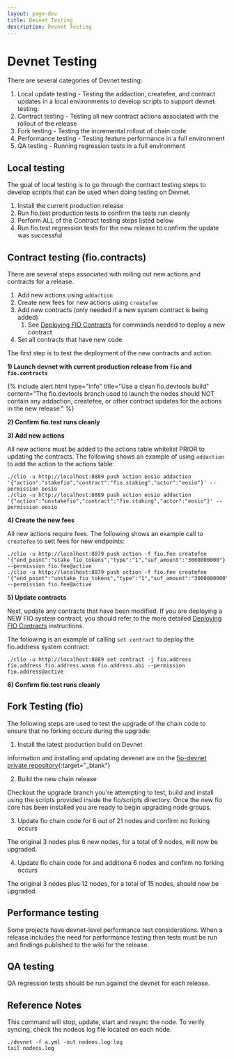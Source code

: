 ```yaml
---
layout: page-dev
title: Devnet Testing
description: Devnet Testing
---
```


# Devnet Testing

There are several categories of Devnet testing:

1. Local update testing - Testing the addaction, createfee, and contract updates in a local environments to develop scripts to support devnet testing.
2. Contract testing - Testing all new contract actions associated with the rollout of the release
3. Fork testing - Testing the incremental rollout of chain code
4. Performance testing - Testing feature performance in a full environment
5. QA testing - Running regression tests in a full environment

## Local testing

The goal of local testing is to go through the contract testing steps to develop scripts that can be used when doing testing on Devnet. 

1. Install the current production release
2. Run fio.test production tests to confirm the tests run cleanly
3. Perform ALL of the Contract testing steps listed below
4. Run fio.test regression tests for the new release to confirm the update was successful

## Contract testing (fio.contracts)

There are several steps associated with rolling out new actions and contracts for a release. 

1. Add new actions using `addaction`
2. Create new fees for new actions using `createfee`
3. Add new contracts (only needed if a new system contract is being added)
   1. See [Deploying FIO Contracts]({{site.baseurl}}/docs/developers/contract-deploying) for commands needed to deploy a new contract
4. Set all contracts that have new code

The first step is to test the deployment of the new contracts and action.

**1) Launch devnet with current production release from `fio` and `fio.contracts`**

{% include alert.html type="info" title="Use a clean fio.devtools build" content="The fio.devtools branch used to launch the nodes should NOT contain any addaction, createfee, or other contract updates for the actions in the new release." %}

**2) Confirm fio.test runs cleanly**

**3) Add new actions**

All new actions must be added to the actions table whitelist PRIOR to updating the contracts. The following shows an example of using `addaction` to add the action to the actions table:

```
./clio -u http://localhost:8889 push action eosio addaction '{"action":"stakefio","contract":"fio.staking","actor":"eosio"}' --permission eosio
./clio -u http://localhost:8889 push action eosio addaction '{"action":"unstakefio","contract":"fio.staking","actor":"eosio"}' --permission eosio
```

**4) Create the new fees**

All new actions require fees. The following shows an example call to `createfee` to sett fees for new endpoints:

```
./clio -u http://localhost:8879 push action -f fio.fee createfee '{"end_point":"stake_fio_tokens","type":"1","suf_amount":"3000000000"}' --permission fio.fee@active
./clio -u http://localhost:8879 push action -f fio.fee createfee '{"end_point":"unstake_fio_tokens","type":"1","suf_amount":"3000000000"}' --permission fio.fee@active
```

**5) Update contracts**

Next, update any contracts that have been modified. If you are deploying a NEW FIO system contract, you should refer to the more detailed [Deploying FIO Contracts]({{site.baseurl}}/docs/developers/contract-deploying) instructions.

The following is an example of calling `set contract` to deploy the fio.address system contract:

```
./clio -u http://localhost:8889 set contract -j fio.address fio.address fio.address.wasm fio.address.abi --permission fio.address@active
```

**6) Confirm fio.test runs cleanly**


## Fork Testing (fio)

The following steps are used to test the upgrade of the chain code to ensure that no forking occurs during the upgrade:

1) Install the latest production build on Devnet

Information and installing and updating devenet are on the [fio-devnet private repository](https://github.com/dapixio/fio-devnet){:target="_blank"}

2) Build the new chain release

Checkout the upgrade branch you’re attempting to test, build and install using the scripts provided inside the fio/scripts directory. Once the new fio core has been installed you are ready to begin upgrading node groups.

3) Update fio chain code for 6 out of 21 nodes and confirm no forking occurs

The original 3 nodes plus 6 new nodes, for a total of 9 nodes, will now be upgraded.

4) Update fio chain code for and additiona 6 nodes and confirm no forking occurs

The original 3 nodes plus 12 nodes, for a total of 15 nodes, should now be upgraded.

## Performance testing

Some projects have devnet-level performance test considerations. When a release includes the need for performance testing then tests must be run and findings published to the wiki for the release.

## QA testing

QA regression tests should be run against the devnet for each release. 

## Reference Notes

This command will stop, update, start and resync the node. To verify syncing, check the nodeos log file located on each node. 

```
./devnet -f a.yml -out nodeos.log log
tail nodeos.log
```
